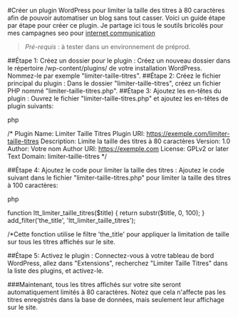 #Créer un plugin WordPress pour limiter la taille des titres à 80 caractères afin de pouvoir automatiser un blog sans tout casser. Voici un guide étape par étape pour créer ce plugin.
Je partage ici tous le soutils bricolés pour mes campagnes seo pour [internet communication](https://www.internetcommunication.fr)

> *Pré-requis* : à tester dans un environnement de préprod.

##Étape 1: Créez un dossier pour le plugin : Créez un nouveau dossier dans le répertoire /wp-content/plugins/ de votre installation WordPress. Nommez-le par exemple "limiter-taille-titres".
##Étape 2: Créez le fichier principal du plugin : Dans le dossier "limiter-taille-titres", créez un fichier PHP nommé "limiter-taille-titres.php".
##Étape 3: Ajoutez les en-têtes du plugin : Ouvrez le fichier "limiter-taille-titres.php" et ajoutez les en-têtes de plugin suivants:

php


/*
Plugin Name: Limiter Taille Titres
Plugin URI: https://exemple.com/limiter-taille-titres
Description: Limite la taille des titres à 80 caractères
Version: 1.0
Author: Votre nom
Author URI: https://exemple.com
License: GPLv2 or later
Text Domain: limiter-taille-titres
*/

##Étape 4: Ajoutez le code pour limiter la taille des titres : Ajoutez le code suivant dans le fichier "limiter-taille-titres.php" pour limiter la taille des titres à 100 caractères:

php

function ltt_limiter_taille_titres($title) {
    return substr($title, 0, 100);
}
add_filter('the_title', 'ltt_limiter_taille_titres');

/*Cette fonction utilise le filtre 'the_title' pour appliquer la limitation de taille sur tous les titres affichés sur le site.

##Étape 5: Activez le plugin : Connectez-vous à votre tableau de bord WordPress, allez dans "Extensions", recherchez "Limiter Taille Titres" dans la liste des plugins, et activez-le.

###Maintenant, tous les titres affichés sur votre site seront automatiquement limités à 80 caractères. Notez que cela n'affecte pas les titres enregistrés dans la base de données, mais seulement leur affichage sur le site.
